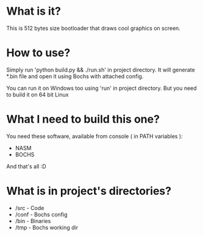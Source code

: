 # What is it?

This is 512 bytes size bootloader that draws cool graphics on screen.

# How to use?

Simply run 'python build.py && ./run.sh' in project directory. It will generate *.bin file and open it using Bochs with attached config. 

You can run it on Windows too using 'run' in project directory. But you need to build it on 64 bit Linux


# What I need to build this one?

You need these software, available from console ( in PATH variables ):
- NASM
- BOCHS

And that's all :D

# What is in project's directories?

- /src     - Code
- /conf    - Bochs config
- /bin     - Binaries
- /tmp     - Bochs working dir
